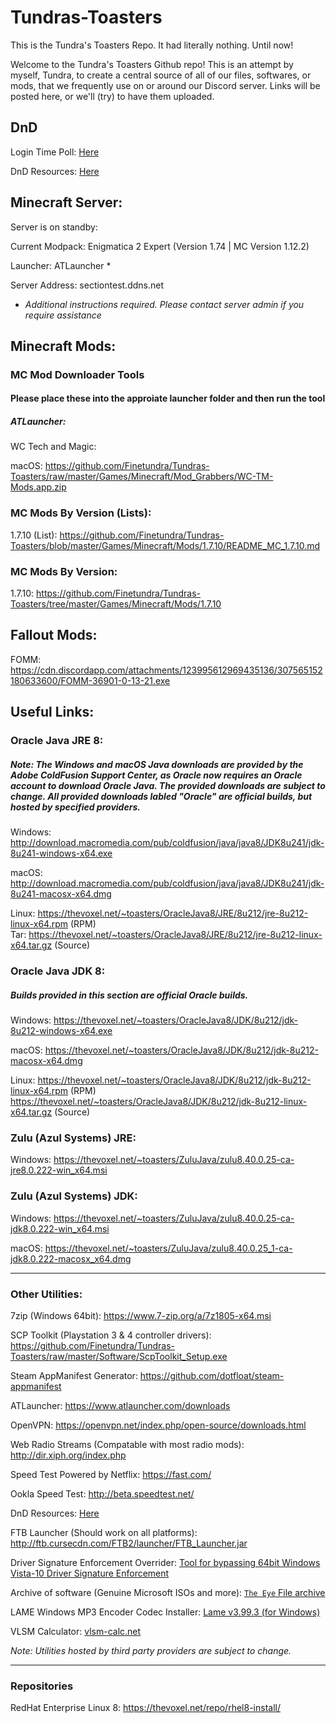 # Tundras-Toasters
This is the Tundra's Toasters Repo. It had literally nothing. Until now! 

Welcome to the Tundra's Toasters Github repo! This is an attempt by myself, Tundra, to create a central source of all of our files, softwares, or mods, that we frequently use on or around our Discord server. Links will be posted here, or we'll (try) to have them uploaded.

## DnD

Login Time Poll: [Here](https://docs.google.com/forms/d/e/1FAIpQLSe_hPwVzbgIpZ11eWkHYFk8ThUU0ZTsJylPScbrE6IjJkMRrw/viewform?usp=sf_link)

DnD Resources: [Here](https://github.com/Finetundra/Tundras-Toasters/blob/master/DnD_Resources_List.md)

## Minecraft Server:

Server is on standby: 

Current Modpack: Enigmatica 2 Expert (Version 1.74 | MC Version 1.12.2) 

Launcher: ATLauncher *

<!-- ~Current Modpack: FTB Infinity Evolved (Version 3.0.2 | MC Version 1.7.10)~ -->

<!-- ~Launcher: FTB Launcher~ -->

Server Address: sectiontest.ddns.net

<!-- ~Server is offline until further notice~ -->

<!-- ~Current Modpack: Sky Factory (Version 3.0.15 | MC Version 1.10.2)~ -->

<!-- ~Launcher: FTB~ -->

<!-- ~Server Address: virustrand.com~ -->

* *Additional instructions required. Please contact server admin if you require assistance*

## Minecraft Mods: 

### MC Mod Downloader Tools

#### Please place these into the approiate launcher folder and then run the tool

##### ATLauncher:

WC Tech and Magic: 

macOS: https://github.com/Finetundra/Tundras-Toasters/raw/master/Games/Minecraft/Mod_Grabbers/WC-TM-Mods.app.zip



### MC Mods By Version (Lists): 

1.7.10 (List): https://github.com/Finetundra/Tundras-Toasters/blob/master/Games/Minecraft/Mods/1.7.10/README_MC_1.7.10.md

### MC Mods By Version:

1.7.10: https://github.com/Finetundra/Tundras-Toasters/tree/master/Games/Minecraft/Mods/1.7.10

## Fallout Mods: 

FOMM: https://cdn.discordapp.com/attachments/123995612969435136/307565152180633600/FOMM-36901-0-13-21.exe

## Useful Links:

### Oracle Java JRE 8: 

##### Note: The Windows and macOS Java downloads are provided by the Adobe ColdFusion Support Center, as Oracle now requires an Oracle account to download Oracle Java. The provided downloads are subject to change. All provided downloads labled "Oracle" are official builds, but hosted by specified providers. 
 
 


  
  
   Windows: http://download.macromedia.com/pub/coldfusion/java/java8/JDK8u241/jdk-8u241-windows-x64.exe
   
 macOS: http://download.macromedia.com/pub/coldfusion/java/java8/JDK8u241/jdk-8u241-macosx-x64.dmg

  
 Linux: https://thevoxel.net/~toasters/OracleJava8/JRE/8u212/jre-8u212-linux-x64.rpm (RPM)    
 Tar:   https://thevoxel.net/~toasters/OracleJava8/JRE/8u212/jre-8u212-linux-x64.tar.gz (Source)
         
         
### Oracle Java JDK 8: 

##### Builds provided in this section are official Oracle builds.  

  Windows: https://thevoxel.net/~toasters/OracleJava8/JDK/8u212/jdk-8u212-windows-x64.exe
  
  macOS:  https://thevoxel.net/~toasters/OracleJava8/JDK/8u212/jdk-8u212-macosx-x64.dmg
  
  Linux:  https://thevoxel.net/~toasters/OracleJava8/JDK/8u212/jdk-8u212-linux-x64.rpm (RPM)  
          https://thevoxel.net/~toasters/OracleJava8/JDK/8u212/jdk-8u212-linux-x64.tar.gz (Source)

<!--- Oracle Java JRE 9: http://www.oracle.com/technetwork/java/javase/downloads/jre9-downloads-3848532.html --->

<!--- Oracle Java JDK 9:http://www.oracle.com/technetwork/java/javase/downloads/jdk9-downloads-3848520.html --->

### Zulu (Azul Systems) JRE:

  Windows: https://thevoxel.net/~toasters/ZuluJava/zulu8.40.0.25-ca-jre8.0.222-win_x64.msi

### Zulu (Azul Systems) JDK:

  Windows: https://thevoxel.net/~toasters/ZuluJava/zulu8.40.0.25-ca-jdk8.0.222-win_x64.msi
  
  macOS: https://thevoxel.net/~toasters/ZuluJava/zulu8.40.0.25_1-ca-jdk8.0.222-macosx_x64.dmg

---

### Other Utilities:


7zip (Windows 64bit): https://www.7-zip.org/a/7z1805-x64.msi

SCP Toolkit (Playstation 3 & 4 controller drivers): https://github.com/Finetundra/Tundras-Toasters/raw/master/Software/ScpToolkit_Setup.exe

Steam AppManifest Generator: https://github.com/dotfloat/steam-appmanifest

ATLauncher: https://www.atlauncher.com/downloads

OpenVPN: https://openvpn.net/index.php/open-source/downloads.html

Web Radio Streams (Compatable with most radio mods): http://dir.xiph.org/index.php

Speed Test Powered by Netflix: https://fast.com/

Ookla Speed Test: http://beta.speedtest.net/

DnD Resources: [Here](https://github.com/Finetundra/Tundras-Toasters/blob/master/DnD_Resources_List.md)

FTB Launcher (Should work on all platforms): http://ftb.cursecdn.com/FTB2/launcher/FTB_Launcher.jar

Driver Signature Enforcement Overrider: [Tool for bypassing 64bit Windows Vista-10 Driver Signature Enforcement](https://github.com/Finetundra/Tundras-Toasters/blob/master/Software/DSEO.md)

Archive of software (Genuine Microsoft ISOs and more): [`The Eye` File archive](https://the-eye.eu/public/)

LAME Windows MP3 Encoder Codec Installer: [Lame v3.99.3 (for Windows)](https://lame.buanzo.org/Lame_v3.99.3_for_Windows.exe)

VLSM Calculator: [vlsm-calc.net](http://vlsm-calc.net)

 *Note: Utilities hosted by third party providers are subject to change.*

---
### Repositories
RedHat Enterprise Linux 8: https://thevoxel.net/repo/rhel8-install/

